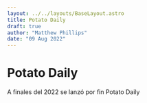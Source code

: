 ```yaml
---
layout: ../../layouts/BaseLayout.astro
title: Potato Daily
draft: true
author: "Matthew Phillips"
date: "09 Aug 2022"
---
```


# Potato Daily

A finales del 2022 se lanzó por fin Potato Daily